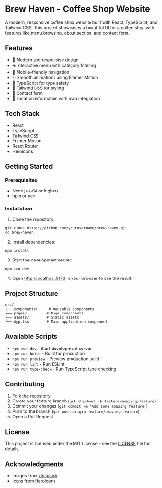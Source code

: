 # Brew Haven - Coffee Shop Website

A modern, responsive coffee shop website built with React, TypeScript, and Tailwind CSS. This project showcases a beautiful UI for a coffee shop with features like menu browsing, about section, and contact form.

## Features

- 🎨 Modern and responsive design
- ☕ Interactive menu with category filtering
- 📱 Mobile-friendly navigation
- ✨ Smooth animations using Framer Motion
- 🎯 TypeScript for type safety
- 🎨 Tailwind CSS for styling
- 📝 Contact form
- 📍 Location information with map integration

## Tech Stack

- React
- TypeScript
- Tailwind CSS
- Framer Motion
- React Router
- Heroicons

## Getting Started

### Prerequisites

- Node.js (v14 or higher)
- npm or yarn

### Installation

1. Clone the repository:
```bash
git clone https://github.com/yourusername/brew-haven.git
cd brew-haven
```

2. Install dependencies:
```bash
npm install
```

3. Start the development server:
```bash
npm run dev
```

4. Open [http://localhost:5173](http://localhost:5173) in your browser to see the result.

## Project Structure

```
src/
├── components/     # Reusable components
├── pages/         # Page components
├── assets/        # Static assets
└── App.tsx        # Main application component
```

## Available Scripts

- `npm run dev` - Start development server
- `npm run build` - Build for production
- `npm run preview` - Preview production build
- `npm run lint` - Run ESLint
- `npm run type-check` - Run TypeScript type checking

## Contributing

1. Fork the repository
2. Create your feature branch (`git checkout -b feature/amazing-feature`)
3. Commit your changes (`git commit -m 'Add some amazing feature'`)
4. Push to the branch (`git push origin feature/amazing-feature`)
5. Open a Pull Request

## License

This project is licensed under the MIT License - see the [LICENSE](LICENSE) file for details.

## Acknowledgments

- Images from [Unsplash](https://unsplash.com)
- Icons from [Heroicons](https://heroicons.com)
